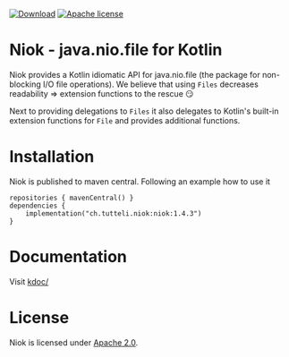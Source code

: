 [![Download](https://img.shields.io/badge/Download-1.4.3-%23007ec6)](https://search.maven.org/artifact/ch.tutteli.niok/niok/1.4.3/jar)
[![Apache license](https://img.shields.io/badge/license-Apache%202.0-brightgreen.svg)](http://opensource.org/licenses/Apache2.0)

# Niok - java.nio.file for Kotlin

Niok provides a Kotlin idiomatic API for java.nio.file (the package for non-blocking I/O file operations).
We believe that using `Files` decreases readability => extension functions to the rescue 😏

Next to providing delegations to `Files` it also delegates to Kotlin's built-in extension functions for `File` and
provides additional functions.

# Installation

Niok is published to maven central. Following an example how to use it

```
repositories { mavenCentral() }
dependencies {
    implementation("ch.tutteli.niok:niok:1.4.3")
}
```

# Documentation

Visit [kdoc/](https://robstoll.github.io/niok/kdoc/)

# License
Niok is licensed under [Apache 2.0](http://opensource.org/licenses/Apache2.0).
